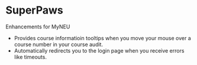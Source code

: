 SuperPaws
=========

Enhancements for MyNEU
- Provides course informatioin tooltips when you move your mouse over a course number in your course audit.
- Automatically redirects you to the login page when you receive errors like timeouts.
